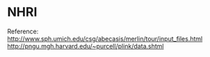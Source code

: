 NHRI
====


Reference: 
http://www.sph.umich.edu/csg/abecasis/merlin/tour/input_files.html
http://pngu.mgh.harvard.edu/~purcell/plink/data.shtml
